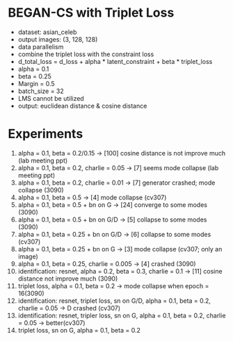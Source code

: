 # BEGAN-CS with Triplet Loss
- dataset: asian_celeb
- output images: (3, 128, 128)
- data parallelism
- combine the triplet loss with the constraint loss
- d_total_loss = d_loss + alpha * latent_constraint + beta * triplet_loss
- alpha = 0.1
- beta = 0.25
- Margin = 0.5
- batch_size = 32
- LMS cannot be utilized
- output: euclidean distance & cosine distance


# Experiments
1. alpha = 0.1, beta = 0.2/0.15 -> [100] cosine distance is not improve much (lab meeting ppt)
2. alpha = 0.1, beta = 0.2, charlie = 0.05 -> [7] seems mode collapse (lab meeting ppt)
3. alpha = 0.1, beta = 0.2, charlie = 0.01 -> [7] generator crashed; mode collapse (3090)
4. alpha = 0.1, beta = 0.5 -> [4] mode collapse (cv307)
5. alpha = 0.1, beta = 0.5 + bn on G -> [24] converge to some modes (3090)
6. alpha = 0.1, beta = 0.5 + bn on G/D -> [5] collapse to some modes (3090)
7. alpha = 0.1, beta = 0.25 + bn on G/D -> [6] collapse to some modes (cv307)
8. alpha = 0.1, beta = 0.25 + bn on G -> [3] mode collapse (cv307; only an image)
9. alpha = 0.1, beta = 0.25, charlie = 0.005 -> [4] crashed (3090)
10. identification: resnet, alpha = 0.2, beta = 0.3, charlie = 0.1 -> [11] cosine distance not improve much (3090)
11. triplet loss, alpha = 0.1, beta = 0.2 -> mode collapse when epoch = 16(3090)
12. identification: resnet, triplet loss, sn on G/D, alpha = 0.1, beta = 0.2, charlie = 0.05 -> D crashed (cv307)
13. identification: resnet, tripler loss, sn on G, alpha = 0.1, beta = 0.2, charlie = 0.05 -> better(cv307)
14. triplet loss, sn on G, alpha = 0.1, beta = 0.2
